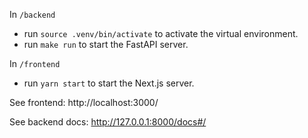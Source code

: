 In `/backend`
- run `source .venv/bin/activate` to activate the virtual environment.
- run `make run` to start the FastAPI server.

In `/frontend`
- run `yarn start` to start the Next.js server.

See frontend: http://localhost:3000/

See backend docs: http://127.0.0.1:8000/docs#/
